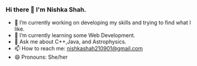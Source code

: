 ### Hi there 👋 I'm Nishka Shah.


- 🔭 I’m currently working on developing my skills and trying to find what I like.
- 🌱 I’m currently learning some Web Development.
- 💬 Ask me about C++,Java, and Astrophysics.
- 📫 How to reach me: nishkashah210901@gmail.com
- 😄 Pronouns: She/her

